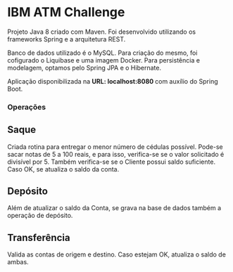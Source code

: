 # IBM ATM Challenge

Projeto Java 8 criado com Maven. Foi desenvolvido utilizando os frameworks Spring e a arquitetura REST.

Banco de dados utilizado é o MySQL. Para criação do mesmo, foi cofigurado o Liquibase e uma imagem Docker. Para persistência e modelagem, optamos pelo Spring JPA e o Hibernate.

Aplicação disponibilizada na <b>URL: localhost:8080 </b> com auxílio do Spring Boot.

### Operações

## Saque

Criada rotina para entregar o menor número de cédulas possível. Pode-se sacar notas de 5 a 100 reais, e para isso, verifica-se se o valor solicitado é divisível por 5.
Também verifica-se se o Cliente possui saldo suficiente. Caso OK, se atualiza o saldo da conta.

## Depósito

Além de atualizar o saldo da Conta, se grava na base de dados também a operação de depósito.

## Transferência

Valida as contas de origem e destino. Caso estejam OK, atualiza o saldo de ambas.